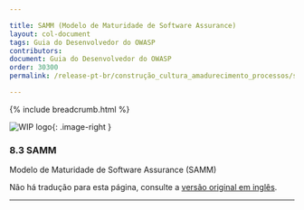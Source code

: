 ```yaml
---

title: SAMM (Modelo de Maturidade de Software Assurance)
layout: col-document
tags: Guia do Desenvolvedor do OWASP
contributors:
document: Guia do Desenvolvedor do OWASP
order: 30300
permalink: /release-pt-br/construção_cultura_amadurecimento_processos/samm/

---
```


{% include breadcrumb.html %}

<style type="text/css">
.image-right {
  height: 180px;
  display: block;
  margin-left: auto;
  margin-right: auto;
  float: right;
}
</style>

![WIP logo](../../../assets/images/dg_wip.png "Trabalho em andamento"){: .image-right }

### 8.3 SAMM

Modelo de Maturidade de Software Assurance (SAMM)

Não há tradução para esta página, consulte a [versão original em inglês][release1003].

----

[release1003]: https://github.com/OWASP/www-project-developer-guide/blob/main/draft/10-culture-process/03-samm.md
